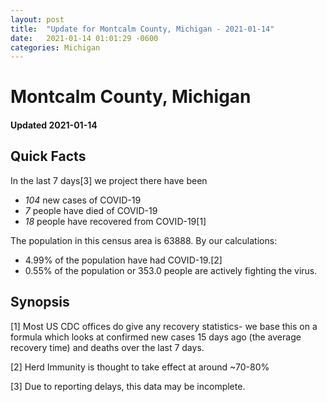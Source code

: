```yaml
---
layout: post
title:  "Update for Montcalm County, Michigan - 2021-01-14"
date:   2021-01-14 01:01:29 -0600
categories: Michigan
---
```


# Montcalm County, Michigan
#### Updated 2021-01-14

## Quick Facts

In the last 7 days[3] we project there have been
- *104* new cases of COVID-19
- *7* people have died of COVID-19
- *18* people have recovered from COVID-19[1]

The population in this census area is 63888. By our calculations:
- 4.99% of the population have had COVID-19.[2]
- 0.55% of the population or 353.0 people are actively fighting the virus.

## Synopsis




[1] Most US CDC offices do give any recovery statistics- we base this on a formula which looks at confirmed new cases
15 days ago (the average recovery time) and deaths over the last 7 days.

[2] Herd Immunity is thought to take effect at around ~70-80%

[3] Due to reporting delays, this data may be incomplete.
 
    